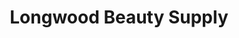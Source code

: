 ---
title: "Longwood Beauty Supply"
url: /euclid/longwood-beauty-supply/
shop: hairdresser supply
---
